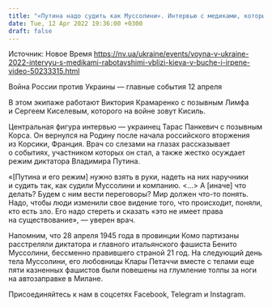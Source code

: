 ```yaml
---
title: "«Путина надо судить как Муссолини». Интервью с медиками, которые с начала войны спасали жизнь людей в пригороде Киева"
date: Tue, 12 Apr 2022 19:36:00 +0300
draft: false
---
```

Источник: Новое Время https://nv.ua/ukraine/events/voyna-v-ukraine-2022-intervyu-s-medikami-rabotavshimi-vblizi-kieva-v-buche-i-irpene-video-50233315.html


Война России против Украины — главные события 12 апреля

В этом экипаже работают Виктория Крамаренко с позывным Лимфа и Сергеем Киселевым, которого на войне зовут Кисиль.

Центральная фигура интервью — украинец Тарас Панкевич с позывным Корса. Он вернулся на Родину после начала российского вторжения из Корсики, Франция. Врач со слезами на глазах рассказывает о событиях, участником которых он стал, а также жестко осуждает режим диктатора Владимира Путина.

«[Путина и его режим] нужно взять в руки, надеть на них наручники и судить так, как судили Муссолини и компанию. <...> А [иначе] что делать? Будем с ним вести переговоры? Мир должен что-то понять. Надо, чтобы люди изменили свое видение того, что происходит, поняли, кто есть зло. Его надо стереть и сказать «это не имеет права на существование», — уверен врач.

Напомним, что 28 апреля 1945 года в провинции Комо партизаны расстреляли диктатора и главного итальянского фашиста Бенито Муссолини, бессменно правившего страной 21 год. На следующий день тела Муссолини, его любовницы Клары Петаччи вместе с телами еще пяти казненных фашистов были повешены на глумление толпы за ноги на автозаправке в Милане.

Присоединяйтесь к нам в соцсетях Facebook, Telegram и Instagram.
